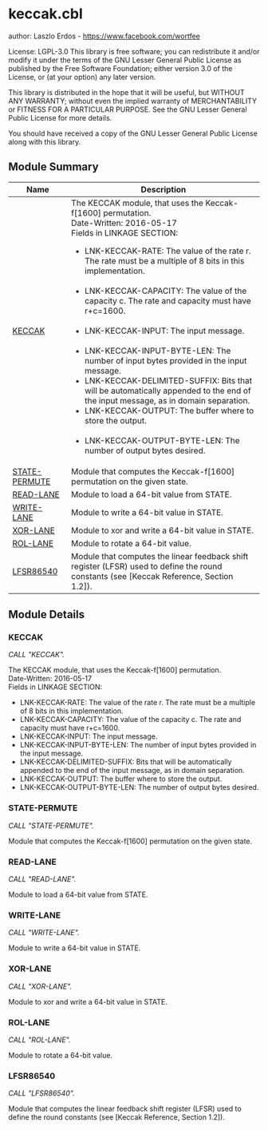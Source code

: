 # keccak.cbl

author: Laszlo Erdos - https://www.facebook.com/wortfee


License: LGPL-3.0
This library is free software; you can redistribute it and/or
modify it under the terms of the GNU Lesser General Public
License as published by the Free Software Foundation; either
version 3.0 of the License, or (at your option) any later version.

This library is distributed in the hope that it will be useful,
but WITHOUT ANY WARRANTY; without even the implied warranty of
MERCHANTABILITY or FITNESS FOR A PARTICULAR PURPOSE.  See the GNU
Lesser General Public License for more details.

You should have received a copy of the GNU Lesser General Public
License along with this library.

## Module Summary

| Name | Description |
| ----------- | ----------- | 
| [KECCAK](#KECCAK) | The KECCAK module, that uses the Keccak-f[1600] permutation.<br> Date-Written: 2016-05-17<br> Fields in LINKAGE SECTION:<br> <ul> <li>LNK-KECCAK-RATE: The value of the rate r. The rate must be a multiple of 8 bits in this implementation.</li>         <br><li>LNK-KECCAK-CAPACITY: The value of the capacity c.  The rate and capacity must have r+c=1600.</li>      <br><li>LNK-KECCAK-INPUT: The input message.   </li>       <br><li>LNK-KECCAK-INPUT-BYTE-LEN: The number of input bytes provided in the input message.</li>  <li>LNK-KECCAK-DELIMITED-SUFFIX: Bits that will be automatically appended to the end of the input message, as in domain  separation.</li>  <li>LNK-KECCAK-OUTPUT: The buffer where to store the output.   </li>      <br><li>LNK-KECCAK-OUTPUT-BYTE-LEN: The number of output bytes desired.</li> </ul> | 
| [STATE-PERMUTE](#STATE-PERMUTE) | Module that computes the Keccak-f[1600] permutation on the given state. | 
| [READ-LANE](#READ-LANE) | Module to load a 64-bit value from STATE. | 
| [WRITE-LANE](#WRITE-LANE) | Module to write a 64-bit value in STATE. | 
| [XOR-LANE](#XOR-LANE) | Module to xor and write a 64-bit value in STATE. | 
| [ROL-LANE](#ROL-LANE) | Module to rotate a 64-bit value. | 
| [LFSR86540](#LFSR86540) | Module that computes the linear feedback shift register (LFSR) used to define the round constants (see [Keccak Reference, Section 1.2]). | 

## Module Details

### KECCAK

*CALL "KECCAK".*

The KECCAK module, that uses the Keccak-f[1600] permutation.<br>
Date-Written: 2016-05-17<br>
Fields in LINKAGE SECTION:<br>
<ul>
<li>LNK-KECCAK-RATE: The value of the rate r. The rate must be
a multiple of 8 bits in this implementation.</li>           
<li>LNK-KECCAK-CAPACITY: The value of the capacity c. 
The rate and capacity must have r+c=1600.</li>        
<li>LNK-KECCAK-INPUT: The input message.   </li>         
<li>LNK-KECCAK-INPUT-BYTE-LEN: The number of input bytes provided
in the input message.</li> 
<li>LNK-KECCAK-DELIMITED-SUFFIX: Bits that will be automatically
appended to the end of the input message, as in domain 
separation.</li> 
<li>LNK-KECCAK-OUTPUT: The buffer where to store the output.   </li>        
<li>LNK-KECCAK-OUTPUT-BYTE-LEN: The number of output bytes desired.</li>
</ul>


### STATE-PERMUTE

*CALL "STATE-PERMUTE".*

Module that computes the Keccak-f[1600] permutation on the given state.


### READ-LANE

*CALL "READ-LANE".*

Module to load a 64-bit value from STATE.


### WRITE-LANE

*CALL "WRITE-LANE".*

Module to write a 64-bit value in STATE.


### XOR-LANE

*CALL "XOR-LANE".*

Module to xor and write a 64-bit value in STATE.


### ROL-LANE

*CALL "ROL-LANE".*

Module to rotate a 64-bit value.


### LFSR86540

*CALL "LFSR86540".*

Module that computes the linear feedback shift register (LFSR) used to
define the round constants (see [Keccak Reference, Section 1.2]).

